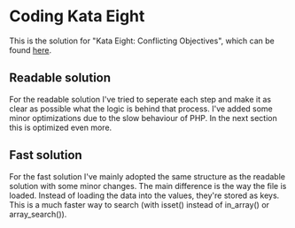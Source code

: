 # Coding Kata Eight
This is the solution for "Kata Eight: Conflicting Objectives", which can be
found [here](http://codekata.pragprog.com/2007/01/kata_eight_conf.html).

## Readable solution
For the readable solution I've tried to seperate each step and make it as clear
as possible what the logic is behind that process. I've added some minor
optimizations due to the slow behaviour of PHP. In the next section this is
optimized even more.

## Fast solution
For the fast solution I've mainly adopted the same structure as the readable
solution with some minor changes. The main difference is the way the file is
loaded. Instead of loading the data into the values, they're stored as keys.
This is a much faster way to search (with isset() instead of in_array() or
array_search()).
